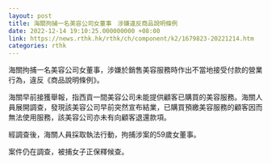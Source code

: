 ```yaml
---
layout: post
title: 海關拘捕一名美容公司女董事　涉嫌違反商品說明條例
date: 2022-12-14 19:10:25.000000000 +08:00
link: https://news.rthk.hk/rthk/ch/component/k2/1679823-20221214.htm
categories: rthk
---
```


海關拘捕一名美容公司女董事，涉嫌於銷售美容服務時作出不當地接受付款的營業行為，違反《商品說明條例》。

海關早前接獲舉報，指西貢一間美容公司未能提供顧客已購買的美容服務。海關人員展開調查，發現該美容公司早前突然宣布結業，已購買預繳美容服務的顧客因而無法使用服務，該美容公司亦未有向顧客退還款項。

經調查後，海關人員採取執法行動，拘捕涉案的59歲女董事。

案件仍在調查，被捕女子正保釋候查。
